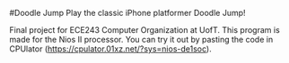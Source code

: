 #Doodle Jump
Play the classic iPhone platformer Doodle Jump!

Final project for ECE243 Computer Organization at UofT. This program is made for the Nios II processor. You can try it out by pasting the code in CPUlator (https://cpulator.01xz.net/?sys=nios-de1soc).
